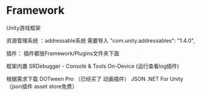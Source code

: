 ﻿# Framework
 Unity游戏框架

资源管理系统 ：addressable系统  需要导入
"com.unity.addressables": "1.4.0",

 插件：
 插件都放Framework/Plugins文件夹下面

 框架内置
 SRDebugger - Console & Tools On-Device  (运行查看log插件)

 根据需求下载
 DOTween Pro （已经买了  动画插件）
 JSON .NET For Unity （json插件  asset store免费）


